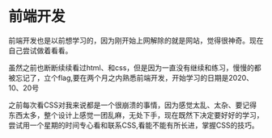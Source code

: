 # 前端开发

前端开发也是以前想学习的，因为刚开始上网解除的就是网站，觉得很神奇。现在自己尝试做着看看。

虽然之前也断断续续看过html、和css，但是因为一直没有继续和练习，慢慢的都被忘记了，立个flag,要在两个月之内熟悉前端开发，开始学习的日期是2020、10、20号

之前每次看CSS对我来说都是一个很崩溃的事情，因为感觉太乱、太杂、要记得东西太多，整个设计上感觉一团乱麻，无处下手，现在既然下决定要好好的学习，尝试用一个星期的时间专心看和联系CSS,看能不能有所长进，掌握CSS的技巧。